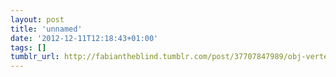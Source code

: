 ```yaml
---
layout: post
title: 'unnamed'
date: '2012-12-11T12:18:43+01:00'
tags: []
tumblr_url: http://fabiantheblind.tumblr.com/post/37707847989/obj-vertex-export-demo-from-fabiantheblind-on
---
```

